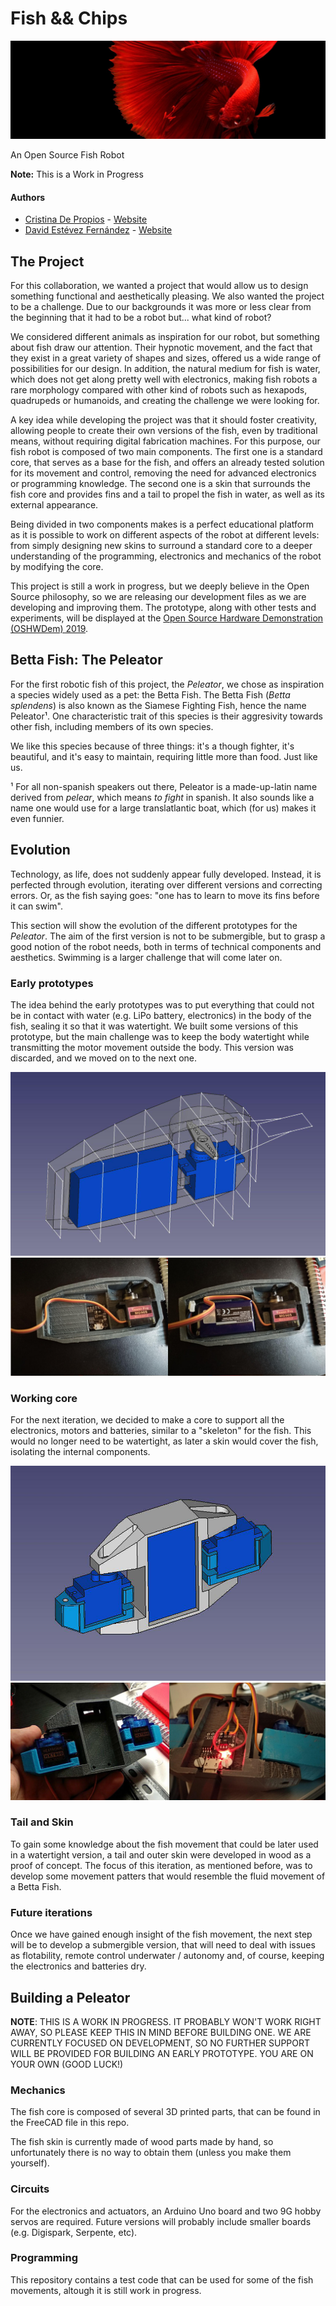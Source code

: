 # Fish && Chips

![banner](doc/img/betta.jpg)

An Open Source Fish Robot

**Note:** This is a Work in Progress


#### Authors
* [Cristina De Propios](https://twitter.com/de_propios) - [Website](http://www.depropios.com/)
* [David Estévez Fernández](https://twitter.com/DEFrobotics) - [Website](https://destevez.me)


## The Project

For this collaboration, we wanted a project that would allow us to design something functional and aesthetically pleasing. We also wanted the project to be a challenge. Due to our backgrounds it was more or less clear from the beginning that it had to be a robot but... what kind of robot?

We considered different animals as inspiration for our robot, but something about fish draw our attention. Their hypnotic movement, and the fact that they exist in a great variety of shapes and sizes, offered us a wide range of possibilities for our design. In addition, the natural medium for fish is water, which does not get along pretty well with electronics, making fish robots a rare morphology compared with other kind of robots such as hexapods, quadrupeds or humanoids, and creating the challenge we were looking for. 

A key idea while developing the project was that it should foster creativity, allowing people to create their own versions of the fish, even by traditional means, without requiring digital fabrication machines. For this purpose, our fish robot is composed of two main components. The first one is a standard core, that serves as a base for the fish, and offers an already tested solution for its movement and control, removing the need for advanced electronics or programming knowledge. The second one is a skin that surrounds the fish core and provides fins and a tail to propel the fish in water, as well as its external appearance. 

Being divided in two components makes is a perfect educational platform as it is possible to work on different aspects of the robot at different levels: from simply designing new skins to surround a standard core to a deeper understanding of the programming, electronics and mechanics of the robot by modifying the core.

This project is still a work in progress, but we deeply believe in the Open Source philosophy, so we are releasing our development files as we are developing and improving them. The prototype, along with other tests and experiments, will be displayed at the [Open Source Hardware Demonstration (OSHWDem) 2019](https://oshwdem.org/).

## Betta Fish: The Peleator

For the first robotic fish of this project, the *Peleator*, we chose as inspiration a species widely used as a pet: the Betta Fish. The Betta Fish (*Betta splendens*) is also known as the Siamese Fighting Fish, hence the name Peleator¹. One characteristic trait of this species is their aggresivity towards other fish, including members of its own species.

We like this species because of three things: it's a though fighter, it's beautiful, and it's easy to maintain, requiring little more than food. Just like us.

¹ For all non-spanish speakers out there, Peleator is a made-up-latin name derived from *pelear*, which means *to fight* in spanish. It also sounds like a name one would use for a large translatlantic boat, which (for us) makes it even funnier.

## Evolution

Technology, as life, does not suddenly appear fully developed. Instead, it is perfected through evolution, iterating over different versions and correcting errors.  Or, as the fish saying goes: "one has to learn to move its fins before it can swim".

This section will show the evolution of the different prototypes for the *Peleator*. The aim of the first version is not to be submergible, but to grasp a good notion of the robot needs, both in terms of technical components and aesthetics. Swimming is a larger challenge that will come later on.

### Early prototypes
The idea behind the early prototypes was to put everything that could not be in contact with water (e.g. LiPo battery, electronics) in the body of the fish, sealing it so that it was watertight. We built some versions of this prototype, but the main challenge was to keep the body watertight while transmitting the motor movement outside the body. This version was discarded, and we moved on to the next one.

![Early prototypes - FreeCAD](doc/img/phase-01-01.jpg)
![Early prototypes](doc/img/phase-01-02.jpg)

### Working core
For the next iteration, we decided to make a core to support all the electronics, motors and batteries, similar to a "skeleton" for the fish. This would no longer need to be watertight, as later a skin would cover the fish, isolating the internal components.

![Working core - FreeCAD](doc/img/phase-02-01.jpg)
![Working core](doc/img/phase-02-02.jpg)

### Tail and Skin
To gain some knowledge about the fish movement that could be later used in a watertight version, a tail and outer skin were developed in wood as a proof of concept. The focus of this iteration, as mentioned before, was to develop some movement patters that would resemble the fluid movement of a Betta Fish.

### Future iterations
Once we have gained enough insight of the fish movement, the next step will be to develop a submergible version, that will need to deal with issues as flotability, remote control underwater / autonomy and, of course, keeping the electronics and batteries dry.

## Building a Peleator

**NOTE**: THIS IS A WORK IN PROGRESS. IT PROBABLY WON'T WORK RIGHT AWAY, SO PLEASE KEEP THIS IN MIND BEFORE BUILDING ONE. WE ARE CURRENTLY FOCUSED ON DEVELOPMENT, SO NO FURTHER SUPPORT WILL BE PROVIDED FOR BUILDING AN EARLY PROTOTYPE. YOU ARE ON YOUR OWN (GOOD LUCK!)

### Mechanics
The fish core is composed of several 3D printed parts, that can be found in the FreeCAD file in this repo.

The fish skin is currently made of wood parts made by hand, so unfortunately there is no way to obtain them (unless you make them yourself).

### Circuits

For the electronics and actuators, an Arduino Uno board and two 9G hobby servos are required. Future versions will probably include smaller boards (e.g. Digispark, Serpente, etc). 

### Programming
This repository contains a test code that can be used for some of the fish movements, altough it is still work in progress.
